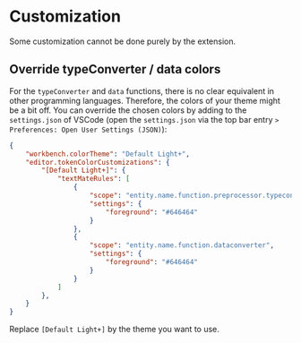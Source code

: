 # Customization

Some customization cannot be done purely by the extension.


## Override typeConverter / data colors

For the `typeConverter` and `data` functions, there is no clear equivalent in other programming languages. Therefore, the colors of your theme might be a bit off. You can override the chosen colors by adding to the `settings.json` of VSCode (open the `settings.json` via the top bar entry `> Preferences: Open User Settings (JSON)`):

```json
{
	"workbench.colorTheme": "Default Light+",
    "editor.tokenColorCustomizations": {
        "[Default Light+]": {
            "textMateRules": [
                {
                    "scope": "entity.name.function.preprocessor.typeconverter",
                    "settings": {
                        "foreground": "#646464"
                    }
                },
                {
                    "scope": "entity.name.function.dataconverter",
                    "settings": {
                        "foreground": "#646464"
                    }
                }
            ]
        },
    }
}
```

Replace `[Default Light+]` by the theme you want to use.